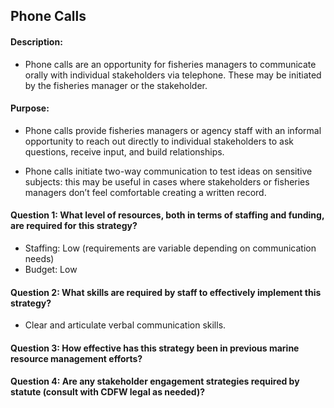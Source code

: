 ## Phone Calls
#### Description: 
-  Phone calls are an opportunity for fisheries managers to communicate orally with individual stakeholders via telephone. These may be initiated by the fisheries manager or the stakeholder.

#### Purpose:
-   Phone calls provide fisheries managers or agency staff with an informal opportunity to reach out directly to individual stakeholders to ask questions, receive input, and build relationships.

-   Phone calls initiate two-way communication to test ideas on sensitive subjects: this may be useful in cases where stakeholders or fisheries managers don’t feel comfortable creating a written record.

#### Question 1: What level of resources, both in terms of staffing and funding, are required for this strategy?
-   Staffing: Low (requirements are variable depending on communication needs)
-   Budget: Low

#### Question 2: What skills are required by staff to effectively implement this strategy?
-   Clear and articulate verbal communication skills. 


#### Question 3: How effective has this strategy been in previous marine resource management efforts? 
#### Question 4: Are any stakeholder engagement strategies required by statute (consult with CDFW legal as needed)? 